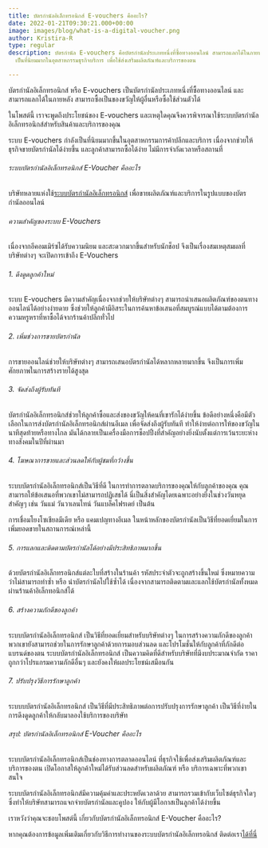 ```yaml
---
title: บัตรกำนัลอิเล็กทรอนิกส์ E-vouchers คืออะไร?
date: 2022-01-21T09:30:21.000+00:00
image: images/blog/what-is-a-digital-voucher.png
author: Kristira-R
type: regular
description: บัตรกำนัล E-vouchers คือบัตรกำนัลประเภทหนึ่งที่ซื้อทางออนไลน์ สามารถแลกได้ในภายหลัง
  เป็นที่นิยมมากในอุตสาหกรรมธุรกิจบริการ เพื่อใช้ส่งเสริมผลิตภัณฑ์และบริการของตน

---
```

บัตรกำนัลอิเล็กทรอนิกส์ หรือ E-vouchers เป็นบัตรกำนัลประเภทหนึ่งที่ซื้อทางออนไลน์ และสามารถแลกได้ในภายหลัง สามารถซื้อเป็นของขวัญให้ผู้อื่นหรือซื้อใช้ส่วนตัวได้

ในโพสต์นี้ เราจะพูดถึงประโยชน์ของ E-vouchers และเหตุใดคุณจึงควรพิจารณาใช้ระบบบัตรกำนัลอิเล็กทรอนิกส์สำหรับสินค้าและบริการของคุณ

ระบบ E-vouchers กำลังเป็นที่นิยมมากขึ้นในอุตสาหกรรมการค้าปลีกและบริการ เนื่องจากช่วยให้ธุรกิจขายบัตรกำนัลได้ง่ายขึ้น และลูกค้าสามารถซื้อได้ง่าย ไม่มีการจำกัดเวลาหรือสถานที่

###### ระบบบัตรกำนัลอิเล็กทรอนิกส์ E-Voucher คืออะไร

บริษัทหลายแห่งใช้[ระบบบัตรกำนัลอิเล็กทรอนิกส์](/) เพื่อขายผลิตภัณฑ์และบริการในรูปแบบของบัตรกำนัลออนไลน์

###### ความสำคัญของระบบ E-Vouchers

เนื่องจากอีคอมเมิร์ซได้รับความนิยม และสะดวกมากขึ้นสำหรับนักช็อป จึงเป็นเรื่องสมเหตุสมผลที่บริษัทต่างๆ จะเปิดการเข้าถึง E-Vouchers

###### 1. ดึงดูดลูกค้าใหม่

ระบบ E-vouchers มีความสำคัญเนื่องจากช่วยให้บริษัทต่างๆ สามารถนำเสนอผลิตภัณฑ์ของตนทางออนไลน์ได้อย่างง่ายดาย ซึ่งช่วยให้ลูกค้ามีอิสระในการค้นหาข้อเสนอที่สมบูรณ์แบบได้ตามต้องการ ความหรูหราที่หาซื้อได้จากร้านค้าปลีกทั่วไป

###### 2. เพิ่มช่วงการขายบัตรกำนัล

การขายออนไลน์ช่วยให้บริษัทต่างๆ สามารถเสนอบัตรกำนัลได้หลากหลายมากขึ้น จึงเป็นการเพิ่มศักยภาพในการสร้างรายได้สูงสุด

###### 3. จัดส่งถึงผู้รับทันที

บัตรกำนัลอิเล็กทรอนิกส์ช่วยให้ลูกค้าซื้อและส่งของขวัญให้คนที่เขารักได้ง่ายขึ้น ข้อดีอย่างหนึ่งคือมีตัวเลือกในการส่งบัตรกำนัลอิเล็กทรอนิกส์ผ่านอีเมล เพื่อจัดส่งถึงผู้รับทันที ทำให้ง่ายต่อการให้ของขวัญในนาทีสุดท้ายหรือทางไกล มันได้กลายเป็นเครื่องมือการช็อปปิ้งที่สำคัญอย่างยิ่งนับตั้งแต่การเว้นระยะห่างทางสังคมในปีที่ผ่านมา

###### 4. โฆษณาการขายและส่วนลดให้กับผู้ชมที่กว้างขึ้น

ระบบบัตรกำนัลอิเล็กทรอนิกส์เป็นวิธีที่ดี ในการทำการตลาดบริการของคุณให้กับลูกค้าของคุณ คุณสามารถให้ข้อเสนอที่พวกเขาไม่สามารถปฏิเสธได้ นี่เป็นสิ่งสำคัญโดยเฉพาะอย่างยิ่งในช่วงวันหยุดสำคัญๆ เช่น วันแม่ วันวาเลนไทน์ วันแบล็คไฟรเดย์ เป็นต้น

การเชื่อมโยงโซเชียลมีเดีย หรือ แคมเปญทางอีเมล ในหน้าหลักของบัตรกำนัลเป็นวิธีที่ยอดเยี่ยมในการเพิ่มยอดขายในสถานการณ์เหล่านี้

###### 5. การแลกและติดตามบัตรกำนัลได้อย่างมีประสิทธิภาพมากขึ้น

ด้วยบัตรกำนัลอิเล็กทรอนิกส์แต่ละใบที่สร้างในร้านค้า รหัสประจำตัวจะถูกสร้างขึ้นใหม่ ซึ่งหมายความว่าไม่สามารถทำซ้ำ หรือ นำบัตรกำนัลไปใช้ซ้ำได้ เนื่องจากสามารถติดตามและแลกใช้บัตรกำนัลทั้งหมดผ่านร้านค้าอิเล็กทอนิกส์ได้

###### 6. สร้างความภักดีของลูกค้า

ระบบบัตรกำนัลอิเล็กทรอนิกส์ เป็นวิธีที่ยอดเยี่ยมสำหรับบริษัทต่างๆ ในการสร้างความภักดีของลูกค้า พวกเขายังสามารถช่วยในการรักษาลูกค้าด้วยการมอบส่วนลด และโปรโมชั่นให้กับลูกค้าที่ภักดีต่อแบรนด์ของตน ระบบบัตรกำนัลอิเล็กทรอนิกส์ เป็นความคิดที่ดีสำหรับบริษัทที่มีงบประมาณจำกัด ราคาถูกกว่าโปรแกรมความภักดีอื่นๆ และยังคงให้ผลประโยชน์เสมือนกัน

###### 7. ปรับปรุงวิธีการรักษาลูกค้า

ระบบบบัตรกำนัลอิเล็กทรอนิกส์ เป็นวิธีที่มีประสิทธิภาพต่อการปรับปรุงการรักษาลูกค้า เป็นวิธีที่ง่ายในการดึงดูดลูกค้าให้กลับมาลองใช้บริการของบริษัท

###### สรุป: บัตรกำนัลอิเล็กทรอนิกส์ E-Voucher คืออะไร

ระบบบัตรกำนัลอิเล็กทรอนิกส์เป็นช่องทางการตลาดออนไลน์ ที่ธุรกิจใช้เพื่อส่งเสริมผลิตภัณฑ์และบริการของตน เปิดโอกาสให้ลูกค้าใหม่ได้รับส่วนลดสำหรับผลิตภัณฑ์ หรือ บริการเฉพาะที่พวกเขาสนใจ

ระบบบัตรกำนัลอิเล็กทรอนิกส์มีความคุ้มค่าและประหยัดเวลาด้วย สามารถรวมเข้ากับเว็บไซต์ธุรกิจใดๆ ซึ่งทำให้บริษัทสามารถแจกจ่ายบัตรกำนัลและคูปอง ให้กับผู้มีโอกาสเป็นลูกค้าได้ง่ายขึ้น

เราหวังว่าคุณจะชอบโพสต์นี้ เกี่ยวกับบัตรกำนัลอิเล็กทรอนิกส์ E-Voucher คืออะไร?

หากคุณต้องการข้อมูลเพิ่มเติมเกี่ยวกับวิธีการทำงานของระบบบัตรกำนัลอิเล็กทรอนิกส์ ติดต่อเรา[ได้ที่นี่](contact/)